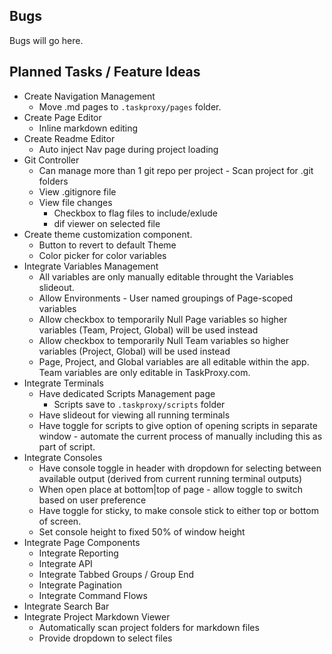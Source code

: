 ## Bugs

<webui-page-segment>

Bugs will go here.

</webui-page-segment>

<webui-line></webui-line>

## Planned Tasks / Feature Ideas

<webui-page-segment>

- Create Navigation Management
  - Move .md pages to `.taskproxy/pages` folder.
- Create Page Editor
  - Inline markdown editing
- Create Readme Editor
  - Auto inject Nav page during project loading
- Git Controller
  - Can manage more than 1 git repo per project - Scan project for .git folders
  - View .gitignore file
  - View file changes
    - Checkbox to flag files to include/exlude
    - dif viewer on selected file
- Create theme customization component.
  - Button to revert to default Theme
  - Color picker for color variables
- Integrate Variables Management
  - All variables are only manually editable throught the Variables slideout.
  - Allow Environments - User named groupings of Page-scoped variables
  - Allow checkbox to temporarily Null Page variables so higher variables (Team, Project, Global) will be used instead
  - Allow checkbox to temporarily Null Team variables so higher variables (Project, Global) will be used instead
  - Page, Project, and Global variables are all editable within the app. Team variables are only editable in TaskProxy.com.
- Integrate Terminals
  - Have dedicated Scripts Management page
    - Scripts save to `.taskproxy/scripts` folder
  - Have slideout for viewing all running terminals
  - Have toggle for scripts to give option of opening scripts in separate window - automate the current process of manually including this as part of script.
- Integrate Consoles
  - Have console toggle in header with dropdown for selecting between available output (derived from current running terminal outputs)
  - When open place at bottom|top of page - allow toggle to switch based on user preference
  - Have toggle for sticky, to make console stick to either top or bottom of screen.
  - Set console height to fixed 50% of window height
- Integrate Page Components
  - Integrate Reporting
  - Integrate API
  - Integrate Tabbed Groups / Group End
  - Integrate Pagination
  - Integrate Command Flows
- Integrate Search Bar
- Integrate Project Markdown Viewer
  - Automatically scan project folders for markdown files
  - Provide dropdown to select files

</webui-page-segment>
